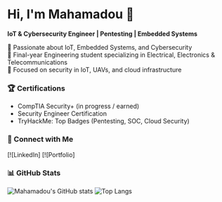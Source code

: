 # Hi, I'm Mahamadou 👋  
**IoT & Cybersecurity Engineer | Pentesting | Embedded Systems**

🔹 Passionate about IoT, Embedded Systems, and Cybersecurity  
🔹 Final-year Engineering student specializing in Electrical, Electronics & Telecommunications  
🔹 Focused on security in IoT, UAVs, and cloud infrastructure


### 🏆 Certifications
- CompTIA Security+ (in progress / earned)  
- Security Engineer Certification  
- TryHackMe: Top Badges (Pentesting, SOC, Cloud Security)


### 🔗 Connect with Me
[![LinkedIn] 
[![Portfolio]


### 📊 GitHub Stats
![Mahamadou's GitHub stats](https://github-readme-stats.vercel.app/api?username=MahaDeadHead23&show_icons=true&theme=radical)
![Top Langs](https://github-readme-stats.vercel.app/api/top-langs/?username=MahaDeadHead23&layout=compact&theme=radical)

